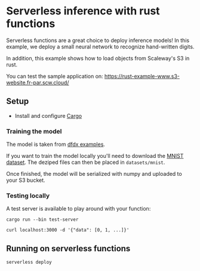 # Serverless inference with rust functions

Serverless functions are a great choice to deploy inference models! In this example, we deploy a small neural network to recognize hand-written digits.

In addition, this example shows how to load objects from Scaleway's S3 in rust.

You can test the sample application on: <https://rust-example-www.s3-website.fr-par.scw.cloud/>

## Setup

- Install and configure [Cargo](https://doc.rust-lang.org/stable/cargo/getting-started/installation.html)

### Training the model

The model is taken from [dfdx examples](https://github.com/coreylowman/dfdx).

If you want to train the model locally you'll need to download the [MNIST dataset](http://yann.lecun.com/exdb/mnist/). The deziped files can then be placed in `datasets/mnist`.

Once finished, the model will be serialized with numpy and uploaded to your S3 bucket.

### Testing locally

A test server is available to play around with your function:

```console
cargo run --bin test-server

curl localhost:3000 -d '{"data": [0, 1, ...]}'
```

## Running on serverless functions

```console
serverless deploy
```
